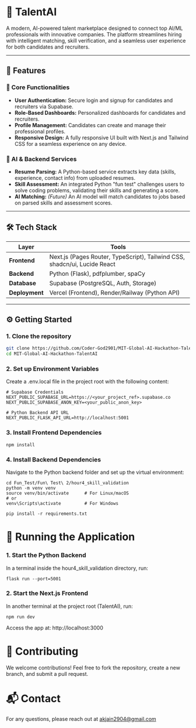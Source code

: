 # 🚀 TalentAI

A modern, AI-powered talent marketplace designed to connect top AI/ML professionals with innovative companies. The platform streamlines hiring with intelligent matching, skill verification, and a seamless user experience for both candidates and recruiters.

---

## 🌟 Features

### 🧩 Core Functionalities
- **User Authentication:** Secure login and signup for candidates and recruiters via Supabase.
- **Role-Based Dashboards:** Personalized dashboards for candidates and recruiters.
- **Profile Management:** Candidates can create and manage their professional profiles.
- **Responsive Design:** A fully responsive UI built with Next.js and Tailwind CSS for a seamless experience on any device.

### 🧠 AI & Backend Services
- **Resume Parsing:** A Python-based service extracts key data (skills, experience, contact info) from uploaded resumes.
- **Skill Assessment:** An integrated Python "fun test" challenges users to solve coding problems, validating their skills and generating a score.
- **AI Matching:** *(Future)* An AI model will match candidates to jobs based on parsed skills and assessment scores.

---

## 🛠️ Tech Stack

| Layer       | Tools                                          |
|-------------|------------------------------------------------|
| **Frontend**| Next.js (Pages Router, TypeScript), Tailwind CSS, shadcn/ui, Lucide React |
| **Backend** | Python (Flask), pdfplumber, spaCy              |
| **Database**| Supabase (PostgreSQL, Auth, Storage)            |
| **Deployment** | Vercel (Frontend), Render/Railway (Python API) |

---

## ⚙️ Getting Started

### 1. Clone the repository
```bash
git clone https://github.com/Coder-God2901/MIT-Global-AI-Hackathon-TalentAI.git
cd MIT-Global-AI-Hackathon-TalentAI
```
### 2. Set up Environment Variables
Create a .env.local file in the project root with the following content:
```
# Supabase Credentials
NEXT_PUBLIC_SUPABASE_URL=https://<your_project_ref>.supabase.co
NEXT_PUBLIC_SUPABASE_ANON_KEY=<your_public_anon_key>

# Python Backend API URL
NEXT_PUBLIC_FLASK_API_URL=http://localhost:5001
```
### 3. Install Frontend Dependencies
```
npm install
```
### 4. Install Backend Dependencies
Navigate to the Python backend folder and set up the virtual environment:
```
cd Fun_Test/Fun\ Test\ 2/hour4_skill_validation
python -m venv venv
source venv/bin/activate      # For Linux/macOS
# or
venv\Scripts\activate         # For Windows

pip install -r requirements.txt
```
# 🚀 Running the Application
### 1. Start the Python Backend
In a terminal inside the hour4_skill_validation directory, run:
```
flask run --port=5001
```
### 2. Start the Next.js Frontend
In another terminal at the project root (TalentAI), run:
```
npm run dev
```
Access the app at: http://localhost:3000

# 🤝 Contributing
We welcome contributions! Feel free to fork the repository, create a new branch, and submit a pull request.

# 📬 Contact
For any questions, please reach out at akjain2904@gmail.com
